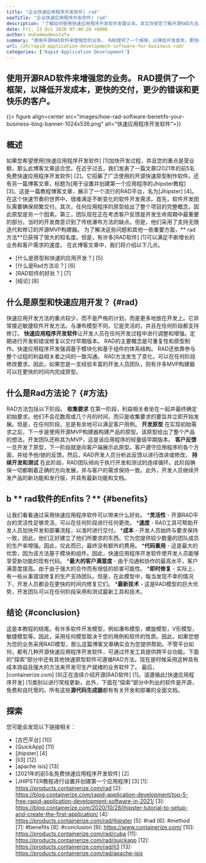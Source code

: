 ```yaml
---
title: "企业快速应用程序开发软件| rad" 
seoTitle: "企业快速应用程序开发软件| rad" 
description: "了解如何使用快速应用程序开发软件发展业务。本文将使您了解开源RAD方法。" 
date: Fri, 23 Oct 2020 07:40:20 +0000
author: muhammadmustafa
summary: "使用开源RAD软件来增强您的业务。 RAD提供了一个框架，以降低开发成本，更快的交付，更少的错误和更快乐的客户。" 
url: /zh/rapid-application-development-software-for-business-rad/
categories: ['Rapid Application Development']
---
```


## 使用开源RAD软件来增强您的业务。 RAD提供了一个框架，以降低开发成本，更快的交付，更少的错误和更快乐的客户。

{{< figure align=center src="images/how-rad-software-benetifs-your-business-blog-banner-1024x536.png" alt="快速应用程序开发软件">}}


## 概述
如果您希望使用[快速应用程序开发软件] [1]加快开发过程，并且您的重点是营业额，那么此博客文章适合您。在近乎过去，我们发表了一篇文章[2021年的前5名免费快速应用程序开发软件] [2]。它招募了广泛使用的开源快速原型制作软件。还有另一篇博客文章，标题为[用于设置并创建第一个应用程序的Jhipster教程] [3]。这是一篇教程博客文章，展示了一个流行的RAD平台，名为[Jhipster] [4]。
在这个快速节奏的世界中，很难满足不断变化的软件开发需求。首先，软件开发团队需要确保频繁交付。其次，任何应用程序的原型给出了整个项目的完整概念，因此原型是另一个因素。第三，团队现在正在考虑客户反馈是开发生命周期中最重要的部分。当时的开发商意识到了传统瀑布方法的缺点。但是，他们采用了支持无限迭代和修订的开源MVP构建器。
为了解决这些问题和其他一些重要方面，** rad方法**已获得了很大的知名度。但是，有许多[RAD软件] [1]可以满足不断增长的业务和客户需求的速度。
在此博客文章中，我们将介绍以下几点。
  * [什么是原型和快速的应用开发？] [5]
  * [什么是Rad方法论？] [6]
  * [RAD软件的好处？] [7]
  * [结论] [8]

## 什么是原型和快速应用开发？ {#rad}
快速应用开发方法的重点较少，而不是严格的计划，而是更多地放在开发上。它非常接近敏捷软件开发方法。与瀑布模型不同，它是灵活的，并且在任何阶段都支持修订。
**快速应用程序开发软件**让开发人员在任何开发过程中进行调整和增强。定期进行开发和错误修复以交付早期版本。
RAD的主要概念是可重复性和原型制作。快速应用程序开发强调基于模块化和基于组件的体系结构。 RAD还依靠参与整个过程的利益相关者之间的一致沟通。 RAD方法发生了变化，可以在任何阶段修改要求。因此，如果您是一支经验丰富的开发人员团队，则有许多MVP构建器可以在更快的时间内完成原型。

## 什么是Rad方法论？ {#方法}
RAD方法包括以下阶段。
**收集要求**
在第一阶段，利益相关者坐在一起并最终确定初始要求。他们不会花数周或几个月的时间，而只是收集要求的要旨并立即开始发展。但是，在任何阶段，总是有余地可以满足客户用例。
**开发原型**
在实现初始需求之后，下一步是使用开源MVP构建器构建产品的原型。该原型给出了整个产品的想法。开发团队还称其为MVP，这是该应用程序的轻量级早期版本。
**客户反馈**
一旦开发了原型，下一阶段就是向客户端展示此原型。客户遵守应用程序的各个方面，并给予他/她的反馈。然后，RAD开发人员分析此反馈以进行改进或修改。
**持续开发和测试**
在此阶段，RAD团队倾向于执行开发和测试的连续循环。此阶段确保一切都朝着正确的方向发展，并与客户的需求保持一致。此外，开发人员继续开发产品的新功能和发行版，并具有最新功能和文档。

## b ** rad软件的Enfits？** {#benefits}
让我们看看通过采用快速应用程序软件可以带来什么好处。
  ***灵活性**  - 开源RAD平台的灵活性足够灵活，可以在任何阶段进行任何更改。
  ***速度**  -  RAD工具可帮助开发人员加快开发和部署流程，以准时进行交付。
  ***成本**  - 开发人员始终与要求保持一致，因此，他们正好建立了他们所要求的东西。它为您提供较少数量的团队成员的生产率增强。因此，仅此而已，最终没有额外的费用。
  ***代码重用**  - 这是最大的优势，因为该方法基于模块和组件。因此，快速应用程序开发软件使开发人员能够享受新功能的现有代码。
  ***最大的客户满意度**  - 由于沟通和协作的最高水平，客户满意度提高。由于由于强大的合作而有很低的损害可能性。
  ***即时修复**  - 实际上，有一些从事错误修复的生产支持团队。但是，在此模型中，每当发现不幸的情况下，开发人员都会在更快的时间内修复它们。
  ***最新技术**  - 这是RAD模型的巨大优势，开发团队可以在任何阶段采用和测试最新工具和技术。

## **结论** {#conclusion}
这是本教程的结尾。有许多软件开发模型，例如瀑布模型，螺旋模型，V形模型，敏捷模型等。因此，采用任何模型取决于您的用例和软件的性质。因此，如果您想为您的业务采用RAD模型，那么这篇博客文章确实会为您提供帮助。不管平台如何，都有几种开源快速应用程序开发软件，可通过开发工具提供跨平台功能。下面的“探索”部分中还有其他快速原型软件可遵循RAD方法。现在是时候采用这种具有成本效益且强大的方法来开发可生产就绪的业务软件了。
最后，[containerize.com] [9]正在连续介绍开源[RAD软件] [1]。请遵循此[快速应用程序开发] [1]类别以进行常规更新。此外，下面在“探索”部分中列出的软件是开源，免费和自托管的。所有这些**源代码生成器**都有有关开发和部署的全面文档。

## 探索
您可能会发现以下链接相关：
  * [古巴平台] [10]
  * [QuickApp] [11]
  * [jhipster] [4]
  * [li3] [12]
  * [apache isis] [13]
  * [2021年的前5名免费快速应用程序开发软件] [2]
  * [JHIPSTER教程进行设置并创建第一个应用程序] [3]
[1]: https://products.containerize.com/rad
[2]: https://blog.containerize.com/rapid-application-development/top-5-free-rapid-application-development-software-in-2021/
[3]: https://blog.containerize.com/2020/10/28/jhipster-tutorial-to-setup-and-create-the-first-application/
[4]: https://products.containerize.com/rad/jhipster
[5]: #rad
[6]: #method
[7]: #benefits
[8]: #conclusion
[9]: https://www.containerize.com/
[10]: https://products.containerize.com/rad/cuba
[11]: https://products.containerize.com/rad/quickapp
[12]: https://products.containerize.com/rad/li3
[13]: https://products.containerize.com/rad/apache-isis
